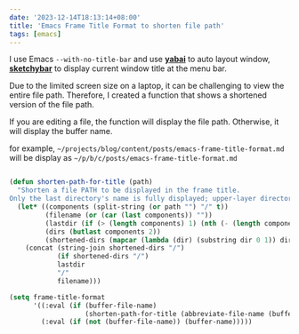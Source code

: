 ```yaml
---
date: '2023-12-14T18:13:14+08:00'
title: 'Emacs Frame Title Format to shorten file path'
tags: [emacs]
---
```


I use Emacs `--with-no-title-bar` and use [**yabai**](https://github.com/koekeishiya/yabai) to auto layout window, [**sketchybar**](https://github.com/FelixKratz/SketchyBar) to display current window title at the menu bar.

Due to the limited screen size on a laptop, it can be challenging to view the entire file path. Therefore, I created a function that shows a shortened version of the file path.

If you are editing a file, the function will display the file path. Otherwise, it will display the buffer name.

for example, `~/projects/blog/content/posts/emacs-frame-title-format.md` will be display as `~/p/b/c/posts/emacs-frame-title-format.md`


```lisp

(defun shorten-path-for-title (path)
  "Shorten a file PATH to be displayed in the frame title.
Only the last directory's name is fully displayed; upper-layer directories are represented by their first letters."
  (let* ((components (split-string (or path "") "/" t))
         (filename (or (car (last components)) ""))
         (lastdir (if (> (length components) 1) (nth (- (length components) 2) components) ""))
         (dirs (butlast components 2))
         (shortened-dirs (mapcar (lambda (dir) (substring dir 0 1)) dirs)))
    (concat (string-join shortened-dirs "/")
            (if shortened-dirs "/")
            lastdir
            "/"
            filename)))

(setq frame-title-format
      '((:eval (if (buffer-file-name)
                   (shorten-path-for-title (abbreviate-file-name (buffer-file-name)))))
        (:eval (if (not (buffer-file-name)) (buffer-name)))))
```
